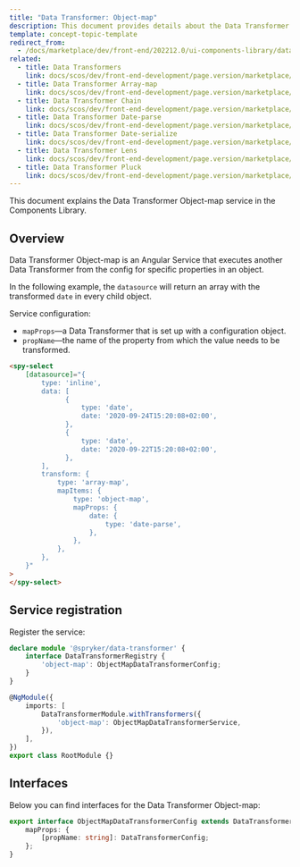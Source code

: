 ```yaml
---
title: "Data Transformer: Object-map"
description: This document provides details about the Data Transformer Object-map service in the Components Library.
template: concept-topic-template
redirect_from:
  - /docs/marketplace/dev/front-end/202212.0/ui-components-library/data-transformers/object-map.html
related:
  - title: Data Transformers
    link: docs/scos/dev/front-end-development/page.version/marketplace/ui-components-library/data-transformers/index.html
  - title: Data Transformer Array-map
    link: docs/scos/dev/front-end-development/page.version/marketplace/ui-components-library/data-transformers/array-map.html
  - title: Data Transformer Chain
    link: docs/scos/dev/front-end-development/page.version/marketplace/ui-components-library/data-transformers/chain.html
  - title: Data Transformer Date-parse
    link: docs/scos/dev/front-end-development/page.version/marketplace/ui-components-library/data-transformers/date-parse.html
  - title: Data Transformer Date-serialize
    link: docs/scos/dev/front-end-development/page.version/marketplace/ui-components-library/data-transformers/date-serialize.html
  - title: Data Transformer Lens
    link: docs/scos/dev/front-end-development/page.version/marketplace/ui-components-library/data-transformers/lens.html
  - title: Data Transformer Pluck
    link: docs/scos/dev/front-end-development/page.version/marketplace/ui-components-library/data-transformers/pluck.html
---
```


This document explains the Data Transformer Object-map service in the Components Library.

## Overview

Data Transformer Object-map is an Angular Service that executes another Data Transformer from the config for specific properties in an object.

In the following example, the `datasource` will return an array with the transformed `date` in every child object.

Service configuration:

- `mapProps`—a Data Transformer that is set up with a configuration object.  
- `propName`—the name of the property from which the value needs to be transformed.  

```html
<spy-select
    [datasource]="{
        type: 'inline',
        data: [
              {
                  type: 'date',
                  date: '2020-09-24T15:20:08+02:00',
              },
              {
                  type: 'date',
                  date: '2020-09-22T15:20:08+02:00',
              },
        ],
        transform: {
            type: 'array-map',
            mapItems: {
                type: 'object-map',
                mapProps: {
                    date: {
                        type: 'date-parse',
                    },
                },
            },
        },
    }"
>
</spy-select>
```

## Service registration

Register the service:

```ts
declare module '@spryker/data-transformer' {
    interface DataTransformerRegistry {
        'object-map': ObjectMapDataTransformerConfig;
    }
}

@NgModule({
    imports: [
        DataTransformerModule.withTransformers({
            'object-map': ObjectMapDataTransformerService,
        }),
    ],
})
export class RootModule {}
```

## Interfaces

Below you can find interfaces for the Data Transformer Object-map:

```ts
export interface ObjectMapDataTransformerConfig extends DataTransformerConfig {
    mapProps: {
        [propName: string]: DataTransformerConfig;
    };
}
```
